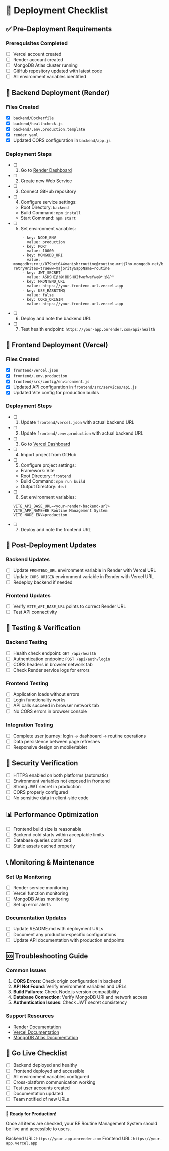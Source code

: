 # 🚀 Deployment Checklist

## ✅ Pre-Deployment Requirements

### Prerequisites Completed
- [ ] Vercel account created
- [ ] Render account created
- [ ] MongoDB Atlas cluster running
- [ ] GitHub repository updated with latest code
- [ ] All environment variables identified

## 🔧 Backend Deployment (Render)

### Files Created
- [x] `backend/Dockerfile`
- [x] `backend/healthcheck.js`
- [x] `backend/.env.production.template`
- [x] `render.yaml`
- [x] Updated CORS configuration in `backend/app.js`

### Deployment Steps
- [ ] 1. Go to [Render Dashboard](https://dashboard.render.com)
- [ ] 2. Create new Web Service
- [ ] 3. Connect GitHub repository
- [ ] 4. Configure service settings:
  - Root Directory: `backend`
  - Build Command: `npm install`
  - Start Command: `npm start`
- [ ] 5. Set environment variables:
  ```
      - key: NODE_ENV
        value: production
      - key: PORT
        value: 10000
      - key: MONGODB_URI
        value: mongodb+srv://079bct044manish:routine@routine.mrjj7ho.mongodb.net/bctroutine?retryWrites=true&w=majority&appName=routine
      - key: JWT_SECRET
        value: ASDSHI@!@!BDSHUIfwefwefwe@*!@&^^
      - key: FRONTEND_URL
        value: https://your-frontend-url.vercel.app
      - key: USE_RABBITMQ
        value: false
      - key: CORS_ORIGIN
        value: https://your-frontend-url.vercel.app
  ```
- [ ] 6. Deploy and note the backend URL
- [ ] 7. Test health endpoint: `https://your-app.onrender.com/api/health`

## 🎨 Frontend Deployment (Vercel)

### Files Created
- [x] `frontend/vercel.json`
- [x] `frontend/.env.production`
- [x] `frontend/src/config/environment.js`
- [x] Updated API configuration in `frontend/src/services/api.js`
- [x] Updated Vite config for production builds

### Deployment Steps
- [ ] 1. Update `frontend/vercel.json` with actual backend URL
- [ ] 2. Update `frontend/.env.production` with actual backend URL
- [ ] 3. Go to [Vercel Dashboard](https://vercel.com/dashboard)
- [ ] 4. Import project from GitHub
- [ ] 5. Configure project settings:
  - Framework: Vite
  - Root Directory: `frontend`
  - Build Command: `npm run build`
  - Output Directory: `dist`
- [ ] 6. Set environment variables:
  ```
  VITE_API_BASE_URL=<your-render-backend-url>
  VITE_APP_NAME=BE Routine Management System
  VITE_NODE_ENV=production
  ```
- [ ] 7. Deploy and note the frontend URL

## 🔄 Post-Deployment Updates

### Backend Updates
- [ ] Update `FRONTEND_URL` environment variable in Render with Vercel URL
- [ ] Update `CORS_ORIGIN` environment variable in Render with Vercel URL
- [ ] Redeploy backend if needed

### Frontend Updates
- [ ] Verify `VITE_API_BASE_URL` points to correct Render URL
- [ ] Test API connectivity

## 🧪 Testing & Verification

### Backend Testing
- [ ] Health check endpoint: `GET /api/health`
- [ ] Authentication endpoint: `POST /api/auth/login`
- [ ] CORS headers in browser network tab
- [ ] Check Render service logs for errors

### Frontend Testing
- [ ] Application loads without errors
- [ ] Login functionality works
- [ ] API calls succeed in browser network tab
- [ ] No CORS errors in browser console

### Integration Testing
- [ ] Complete user journey: login → dashboard → routine operations
- [ ] Data persistence between page refreshes
- [ ] Responsive design on mobile/tablet

## 🔐 Security Verification

- [ ] HTTPS enabled on both platforms (automatic)
- [ ] Environment variables not exposed in frontend
- [ ] Strong JWT secret in production
- [ ] CORS properly configured
- [ ] No sensitive data in client-side code

## 📊 Performance Optimization

- [ ] Frontend build size is reasonable
- [ ] Backend cold starts within acceptable limits
- [ ] Database queries optimized
- [ ] Static assets cached properly

## 📞 Monitoring & Maintenance

### Set Up Monitoring
- [ ] Render service monitoring
- [ ] Vercel function monitoring
- [ ] MongoDB Atlas monitoring
- [ ] Set up error alerts

### Documentation Updates
- [ ] Update README.md with deployment URLs
- [ ] Document any production-specific configurations
- [ ] Update API documentation with production endpoints

## 🆘 Troubleshooting Guide

### Common Issues
1. **CORS Errors**: Check origin configuration in backend
2. **API Not Found**: Verify environment variables and URLs
3. **Build Failures**: Check Node.js version compatibility
4. **Database Connection**: Verify MongoDB URI and network access
5. **Authentication Issues**: Check JWT secret consistency

### Support Resources
- [Render Documentation](https://render.com/docs)
- [Vercel Documentation](https://vercel.com/docs)
- [MongoDB Atlas Documentation](https://docs.atlas.mongodb.com/)

## 🎉 Go Live Checklist

- [ ] Backend deployed and healthy
- [ ] Frontend deployed and accessible
- [ ] All environment variables configured
- [ ] Cross-platform communication working
- [ ] Test user accounts created
- [ ] Documentation updated
- [ ] Team notified of new URLs

---

**🚀 Ready for Production!**

Once all items are checked, your BE Routine Management System should be live and accessible to users.

Backend URL: `https://your-app.onrender.com`
Frontend URL: `https://your-app.vercel.app`
